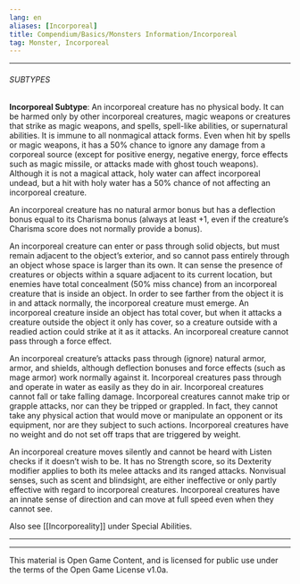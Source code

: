 ```yaml
---
lang: en
aliases: [Incorporeal]
title: Compendium/Basics/Monsters Information/Incorporeal
tag: Monster, Incorporeal
---
```



---

###### SUBTYPES


**Incorporeal Subtype**: An incorporeal creature has no physical body. It can be harmed only by other incorporeal creatures, magic weapons or creatures that strike as magic weapons, and spells, spell-like abilities, or supernatural abilities. It is immune to all nonmagical attack forms. Even when hit by spells or magic weapons, it has a 50% chance to ignore any damage from a corporeal source (except for positive energy, negative energy, force effects such as magic missile, or attacks made with ghost touch weapons). Although it is not a magical attack, holy water can affect incorporeal undead, but a hit with holy water has a 50% chance of not affecting an incorporeal creature.

An incorporeal creature has no natural armor bonus but has a deflection bonus equal to its Charisma bonus (always at least +1, even if the creature’s Charisma score does not normally provide a bonus).

An incorporeal creature can enter or pass through solid objects, but must remain adjacent to the object’s exterior, and so cannot pass entirely through an object whose space is larger than its own. It can sense the presence of creatures or objects within a square adjacent to its current location, but enemies have total concealment (50% miss chance) from an incorporeal creature that is inside an object. In order to see farther from the object it is in and attack normally, the incorporeal creature must emerge. An incorporeal creature inside an object has total cover, but when it attacks a creature outside the object it only has cover, so a creature outside with a readied action could strike at it as it attacks. An incorporeal creature cannot pass through a force effect.

An incorporeal creature’s attacks pass through (ignore) natural armor, armor, and shields, although deflection bonuses and force effects (such as mage armor) work normally against it. Incorporeal creatures pass through and operate in water as easily as they do in air. Incorporeal creatures cannot fall or take falling damage. Incorporeal creatures cannot make trip or grapple attacks, nor can they be tripped or grappled. In fact, they cannot take any physical action that would move or manipulate an opponent or its equipment, nor are they subject to such actions. Incorporeal creatures have no weight and do not set off traps that are triggered by weight.

An incorporeal creature moves silently and cannot be heard with Listen checks if it doesn’t wish to be. It has no Strength score, so its Dexterity modifier applies to both its melee attacks and its ranged attacks. Nonvisual senses, such as scent and blindsight, are either ineffective or only partly effective with regard to incorporeal creatures. Incorporeal creatures have an innate sense of direction and can move at full speed even when they cannot see.  

Also see [[Incorporeality]] under Special Abilities.


---

---

This material is Open Game Content, and is licensed for public use under
the terms of the Open Game License v1.0a.
